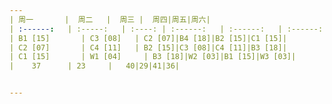 ```yaml
---
| 周一       |  周二   |  周三 |  周四|周五|周六|
| :------:   | :-----:   | :----: | :------:   | :------:   | :------:   |
| B1 [15]       | C3 [08]   | C2 [07]|B4 [18]|B2 [15]|C1 [15]|
| C2 [07]       | C4 [11]   | B2 [15]|C3 [08]|C4 [11]|B3 [18]|  
| C1 [15]       | W1 [04]     | B3 [18]|W2 [03]|B1 [15]|W3 [03]|
|    37      | 23     |   40|29|41|36|


---
```


